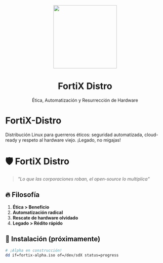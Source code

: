 <div align="center">
  <img src="./images/logo/fortix_logo.png alt="FortiX Logo" width="200">
  <h1>FortiX Distro</h1>
  <p>Ética, Automatización y Resurrección de Hardware</p>
</div>

# FortiX-Distro
Distribución Linux para guerreros éticos: seguridad automatizada, cloud-ready y respeto al hardware viejo. ¡Legado, no migajas!

# 🛡️ FortiX Distro
> *"Lo que las corporaciones roban, el open-source lo multiplica"*

## 🔥 Filosofía
1. **Ética > Beneficio**  
2. **Automatización radical**  
3. **Rescate de hardware olvidado**  
4. **Legado > Rédito rápido**  

## 🚀 Instalación (próximamente)
```bash
# ¡Alpha en construcción! 
dd if=fortix-alpha.iso of=/dev/sdX status=progress
